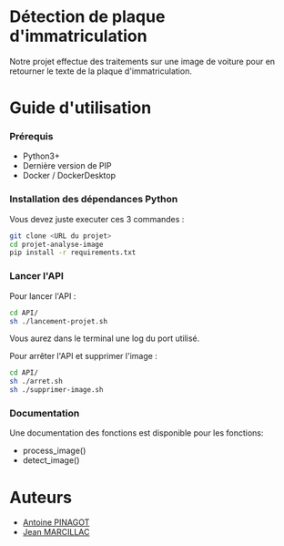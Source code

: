 
# Détection de plaque d'immatriculation

Notre projet effectue des traitements sur une image de voiture pour en retourner le texte de la plaque d'immatriculation.

# Guide d'utilisation
### Prérequis

- Python3+
- Dernière version de PIP
- Docker / DockerDesktop

### Installation des dépendances Python
Vous devez juste executer ces 3 commandes :

```bash
git clone <URL du projet>
cd projet-analyse-image
pip install -r requirements.txt
```


### Lancer l'API
Pour lancer l'API :
```bash
cd API/
sh ./lancement-projet.sh
```
Vous aurez dans le terminal une log du port utilisé.

Pour arrêter l'API et supprimer l'image :
```bash
cd API/
sh ./arret.sh
sh ./supprimer-image.sh
```

### Documentation

Une documentation des fonctions est disponible pour les fonctions:
- process_image()
- detect_image()


# Auteurs

- [Antoine PINAGOT](https://github.com/YalIhow)
- [Jean MARCILLAC](https://github.com/Siwa12100)
